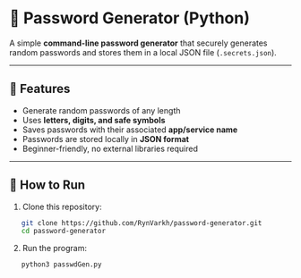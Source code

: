 # 🔑 Password Generator (Python)

A simple **command-line password generator** that securely generates random passwords and stores them in a local JSON file (`.secrets.json`).

---

## 📌 Features
- Generate random passwords of any length
- Uses **letters, digits, and safe symbols**
- Saves passwords with their associated **app/service name**
- Passwords are stored locally in **JSON format**
- Beginner-friendly, no external libraries required

---

## 🚀 How to Run

1. Clone this repository:
```bash
   git clone https://github.com/RynVarkh/password-generator.git
   cd password-generator
```
2. Run the program:
```bash
   python3 passwdGen.py
```

